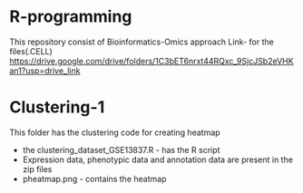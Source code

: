 # R-programming
This repository consist of Bioinformatics-Omics approach
Link- for the files(.CELL) https://drive.google.com/drive/folders/1C3bET6nrxt44RQxc_9SjcJSb2eVHKan1?usp=drive_link


# Clustering-1
This folder has the clustering code for creating heatmap
- the clustering_dataset_GSE13837.R     - has the R script
- Expression data, phenotypic data and annotation data are present in the zip files
- pheatmap.png - contains the heatmap

